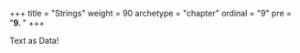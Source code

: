 +++
title = "Strings"
weight = 90
archetype = "chapter"
ordinal = "9"
pre = "<b>9. </b>"
+++


Text as Data!

<!-- TODO Update Project add more description for Driver Class -->